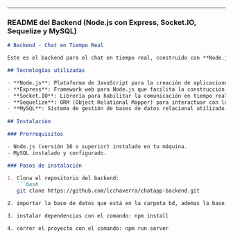 
---

### **README del Backend (Node.js con Express, Socket.IO, Sequelize y MySQL)**

```markdown
# Backend - Chat en Tiempo Real

Este es el backend para el chat en tiempo real, construido con **Node.js**, **Express**, **Socket.IO**, **Sequelize** (ORM para MySQL) y **MySQL** como base de datos.

## Tecnologías utilizadas

- **Node.js**: Plataforma de JavaScript para la creación de aplicaciones de servidor.
- **Express**: Framework web para Node.js que facilita la construcción de API RESTful.
- **Socket.IO**: Librería para habilitar la comunicación en tiempo real mediante WebSockets.
- **Sequelize**: ORM (Object Relational Mapper) para interactuar con la base de datos MySQL.
- **MySQL**: Sistema de gestión de bases de datos relacional utilizado para almacenar la información del chat.
  
## Instalación

### Prerrequisitos

- Node.js (versión 16 o superior) instalado en tu máquina.
- MySQL instalado y configurado.

### Pasos de instalación

1. Clona el repositorio del backend:
   ```bash
   git clone https://github.com/lcchaverra/chatapp-backend.git

2. importar la base de datos que está en la carpeta bd, ademas la base de datos debe tener el nombre "kuepa", la configuracion de las credenciales de la base de datos va en los archivos .env

3. instalar dependencias con el comando: npm install

4. correr el proyecto con el comando: npm run server